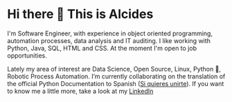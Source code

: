 # Hi there 👋 This is Alcides


I'm Software Engineer, with experience in object oriented programming, automation processes, data analysis and IT auditing. I like working with Python, Java, SQL, HTML and CSS. At the moment I'm open to job opportunities.

Lately my area of interest are Data Science, Open Source, Linux, Python :snake:, Robotic Process Automation. I’m currently collaborating on the translation of the official Python Documentation to Spanish ([Si quieres unirte](https://python-docs-es.readthedocs.io/es/3.8/CONTRIBUTING.html)).
If you want to know me a little more, take a look at my [LinkedIn](https://www.linkedin.com/in/arivarola/)

<!--
**alcides29/alcides29** is a ✨ _special_ ✨ repository because its `README.md` (this file) appears on your GitHub profile.

Here are some ideas to get you started:

- 🔭 I’m currently working on ...
- 🌱 I’m currently learning ...
- 👯 I’m looking to collaborate on ...
- 🤔 I’m looking for help with ...
- 💬 Ask me about ...
- 📫 How to reach me: ...
- 😄 Pronouns: ...
- ⚡ Fun fact: ...
-->
